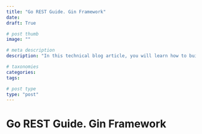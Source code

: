 ```yaml
---
title: "Go REST Guide. Gin Framework"
date: 
draft: True

# post thumb
image: ""

# meta description
description: "In this technical blog article, you will learn how to build a Golang REST API using the Gin framework. The article provides step-by-step instructions on setting up the framework, creating routes, and implementing various handler functions. By following this tutorial, you will gain knowledge and practical experience in building a REST API with Gin, as well as understanding the advantages and considerations of using web frameworks in Go development."

# taxonomies
categories:
tags:

# post type
type: "post"
---
```


# Go REST Guide. Gin Framework